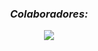 <h3 align="center"><em>Colaboradores:</em></h3>
<p align="center" href="https://github.com/caefis/cae/graphs/contributors">
  <img src="https://contrib.rocks/image?repo=caefis/web" />
</p>
